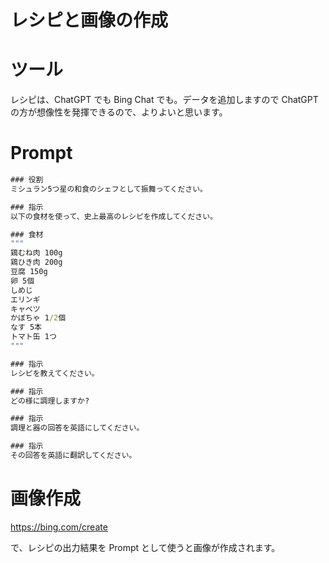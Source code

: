 # レシピと画像の作成

# ツール
レシピは、ChatGPT でも Bing Chat でも。データを追加しますので ChatGPT の方が想像性を発揮できるので、よりよいと思います。

# Prompt

```cmd
### 役割
ミシュラン5つ星の和食のシェフとして振舞ってください。

### 指示
以下の食材を使って、史上最高のレシピを作成してください。

### 食材
"""
鶏むね肉 100g
鶏ひき肉 200g
豆腐 150g
卵 5個
しめじ
エリンギ
キャベツ
かぼちゃ 1/2個
なす 5本
トマト缶 1つ
"""
```

```cmd
### 指示
レシピを教えてください。
```

```cmd
### 指示
どの様に調理しますか?
```

```cmd
### 指示
調理と器の回答を英語にしてください。
```

```cmd
### 指示
その回答を英語に翻訳してください。
```

# 画像作成

https://bing.com/create

で、レシピの出力結果を Prompt として使うと画像が作成されます。
